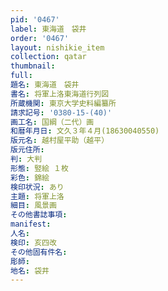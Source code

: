 ```yaml
---
pid: '0467'
label: 東海道　袋井
order: '0467'
layout: nishikie_item
collection: qatar
thumbnail: 
full: 
題名: 東海道　袋井
書名: 将軍上洛東海道行列図
所蔵機関: 東京大学史料編纂所
請求記号: '0380-15-(40)'
画工名: 国綱（二代）画
和暦年月日: 文久３年４月(18630040550)
版元名: 越村屋平助（越平）
版元住所: 
判: 大判
形態: 竪絵 １枚
彩色: 錦絵
検印状況: あり
主題: 将軍上洛
細目: 風景画
その他書誌事項: 
manifest: 
人名: 
検印: 亥四改
その他固有件名: 
彫師: 
地名: 袋井
---
```

